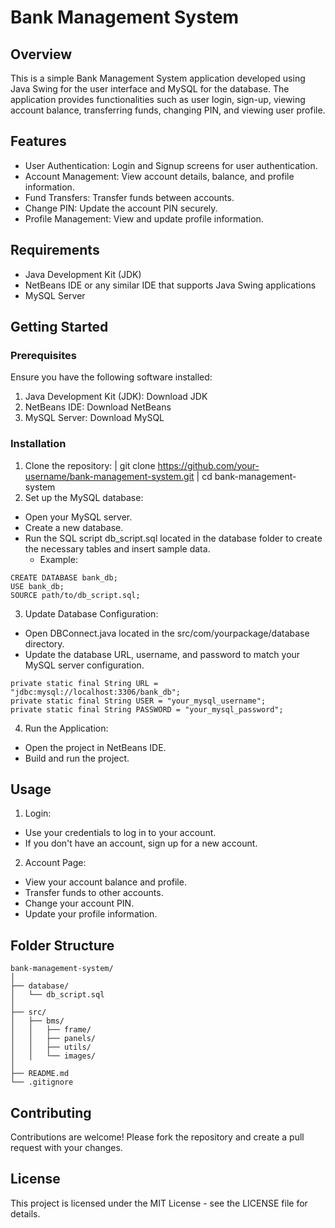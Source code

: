 # Bank Management System
## Overview
This is a simple Bank Management System application developed using Java Swing for the user interface and MySQL for the database. The application provides functionalities such as user login, sign-up, viewing account balance, transferring funds, changing PIN, and viewing user profile.


## Features
- User Authentication: Login and Signup screens for user authentication.
- Account Management: View account details, balance, and profile information.
- Fund Transfers: Transfer funds between accounts.
- Change PIN: Update the account PIN securely.
- Profile Management: View and update profile information.


## Requirements
- Java Development Kit (JDK)
- NetBeans IDE or any similar IDE that supports Java Swing applications
- MySQL Server


## Getting Started
### Prerequisites
Ensure you have the following software installed:
1. Java Development Kit (JDK): Download JDK
2. NetBeans IDE: Download NetBeans
3. MySQL Server: Download MySQL


### Installation
1. Clone the repository:
| git clone https://github.com/your-username/bank-management-system.git
| cd bank-management-system
2. Set up the MySQL database:
- Open your MySQL server.
- Create a new database.
- Run the SQL script db_script.sql located in the database folder to create the necessary tables and insert sample data.
  - Example:
```
CREATE DATABASE bank_db;
USE bank_db;
SOURCE path/to/db_script.sql;
```
3. Update Database Configuration:
- Open DBConnect.java located in the src/com/yourpackage/database directory.
- Update the database URL, username, and password to match your MySQL server configuration.
```
private static final String URL = "jdbc:mysql://localhost:3306/bank_db";
private static final String USER = "your_mysql_username";
private static final String PASSWORD = "your_mysql_password";
```
4. Run the Application:
- Open the project in NetBeans IDE.
- Build and run the project.


## Usage
1. Login:
- Use your credentials to log in to your account.
- If you don't have an account, sign up for a new account.
2. Account Page:
- View your account balance and profile.
- Transfer funds to other accounts.
- Change your account PIN.
- Update your profile information.


## Folder Structure
```
bank-management-system/
│
├── database/
│   └── db_script.sql
│
├── src/
│   ├── bms/
│   │   ├── frame/ 
│   │   ├── panels/
│   │   ├── utils/
│   │   └── images/
│
├── README.md
└── .gitignore
```


## Contributing
Contributions are welcome! Please fork the repository and create a pull request with your changes.


## License
This project is licensed under the MIT License - see the LICENSE file for details.
